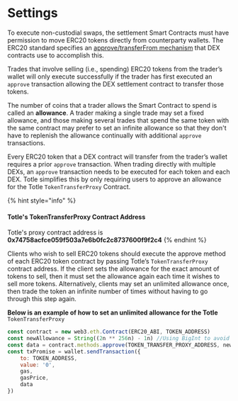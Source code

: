 # Settings

To execute non-custodial swaps, the settlement Smart Contracts must have permission to move ERC20 tokens directly from counterparty wallets. The ERC20 standard specifies an [approve/transferFrom mechanism](https://theethereum.wiki/w/index.php/ERC20_Token_Standard#Approve_And_TransferFrom_Token_Balance) that DEX contracts use to accomplish this.

Trades that involve selling \(i.e., spending\) ERC20 tokens from the trader’s wallet will only execute successfully if the trader has first executed an `approve` transaction allowing the DEX settlement contract to transfer those tokens.

The number of coins that a trader allows the Smart Contract to spend is called an **allowance**. A trader making a single trade may set a fixed allowance, and those making several trades that spend the same token with the same contract may prefer to set an infinite allowance so that they don't have to replenish the allowance continually with additional `approve` transactions.

Every ERC20 token that a DEX contract will transfer from the trader’s wallet requires a prior `approve` transaction. When trading directly with multiple DEXs, an `approve` transaction needs to be executed for each token and each DEX. Totle simplifies this by only requiring users to approve an allowance for the Totle `TokenTransferProxy` Contract.

{% hint style="info" %}
#### Totle's TokenTransferProxy Contract Address

Totle's proxy contract address is **0x74758acfce059f503a7e6b0fc2c8737600f9f2c4**
{% endhint %}

Clients who wish to sell ERC20 tokens should execute the approve method of each ERC20 token contract by passing Totle’s `TokenTransferProxy` contract address. If the client sets the allowance for the exact amount of tokens to sell, then it must set the allowance again each time it wishes to sell more tokens. Alternatively, clients may set an unlimited allowance once, then trade the token an infinite number of times without having to go through this step again.

**Below is an example of how to set an unlimited allowance for the Totle** `TokenTransferProxy`

```javascript
const contract = new web3.eth.Contract(ERC20_ABI, TOKEN_ADDRESS)
const newAllowance = String((2n ** 256n) - 1n) //Using BigInt to avoid precision loss
const data = contract.methods.approve(TOKEN_TRANSFER_PROXY_ADDRESS, newAllowance).encodeABI()
const txPromise = wallet.sendTransaction({
    to: TOKEN_ADDRESS,
    value: '0',
    gas,
    gasPrice,
    data
})
```

